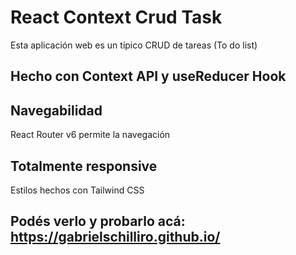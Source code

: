 # React Context Crud Task
Esta aplicación web es un típico CRUD de tareas (To do list) 

## Hecho con Context API y useReducer Hook

## Navegabilidad
React Router v6 permite la navegación

## Totalmente responsive
Estilos hechos con Tailwind CSS

## Podés verlo y probarlo acá: https://gabrielschilliro.github.io/
